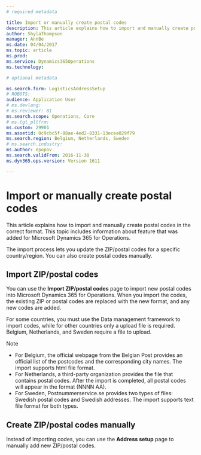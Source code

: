 ```yaml
---
# required metadata

title: Import or manually create postal codes
description: This article explains how to import and manually create postal codes in the correct format. This topic includes information about feature that was added for Microsoft Dynamics 365 for Operations. 
author: ShylaThompson
manager: AnnBe
ms.date: 04/04/2017
ms.topic: article
ms.prod: 
ms.service: Dynamics365Operations
ms.technology: 

# optional metadata

ms.search.form: LogisticsAddressSetup
# ROBOTS: 
audience: Application User
# ms.devlang: 
# ms.reviewer: 81
ms.search.scope: Operations, Core
# ms.tgt_pltfrm: 
ms.custom: 29901
ms.assetid: 0c9cbc5f-88ae-4ed2-8331-13ecea029f79
ms.search.region: Belgium, Netherlands, Sweden
# ms.search.industry: 
ms.author: epopov
ms.search.validFrom: 2016-11-30
ms.dyn365.ops.version: Version 1611

---
```


# Import or manually create postal codes

This article explains how to import and manually create postal codes in the correct format. This topic includes information about feature that was added for Microsoft Dynamics 365 for Operations. 

The import process lets you update the ZIP/postal codes for a specific country/region. You can also create postal codes manually.

## Import ZIP/postal codes
You can use the **Import ZIP/postal codes** page to import new postal codes into Microsoft Dynamics 365 for Operations. When you import the codes, the existing ZIP or postal codes are replaced with the new format, and any new codes are added.

For some countries, you must use the Data management framework to import codes, while for other countries only a upload file is required. Belgium, Netherlands, and Sweden require a file to upload.

> [!NOTE]
> -   For Belgium, the official webpage from the Belgian Post provides an official list of the postcodes and the corresponding city names. The import supports html file format.
> -   For Netherlands, a third-party organization provides the file that contains postal codes. After the import is completed, all postal codes will appear in the format (NNNN AA).
> -   For Sweden, Postnummerservice.se provides two types of files: Swedish postal codes and Swedish addresses. The import supports text file format for both types.


## Create ZIP/postal codes manually
Instead of importing codes, you can use the **Address setup** page to manually add new ZIP/postal codes.
